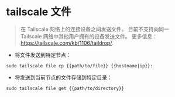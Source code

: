 # tailscale 文件

> 在 Tailscale 网络上的连接设备之间发送文件。
> 目前不支持向同一 Tailscale 网络中其他用户拥有的设备发送文件。
> 更多信息：<https://tailscale.com/kb/1106/taildrop/>.

- 将文件发送到特定节点：

`sudo tailscale file cp {{path/to/file}} {{hostname|ip}}:`

- 将发送到当前节点的文件存储到特定目录：

`sudo tailscale file get {{path/to/directory}}`
